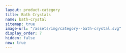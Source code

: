 ```yaml
---
layout: product-category
title: Bath Crystals
name: bath-crystal
sitemap: true
image-url: "/assets/img/category--bath-crystal.svg"
display_order: 7
hidden: false
new: true
---
```

